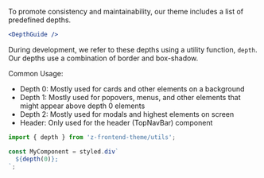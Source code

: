 To promote consistency and maintainability, our theme includes a list of predefined depths.

```jsx noeditor
<DepthGuide />
```

During development, we refer to these depths using a utility function, `depth`. Our depths use a combination of border and box-shadow.

Common Usage:

- Depth 0: Mostly used for cards and other elements on a background
- Depth 1: Mostly used for popovers, menus, and other elements that might appear above depth 0 elements
- Depth 2: Mostly used for modals and highest elements on screen
- Header: Only used for the header (TopNavBar) component

```js static
import { depth } from 'z-frontend-theme/utils';

const MyComponent = styled.div`
  ${depth(0)};
`;
```
